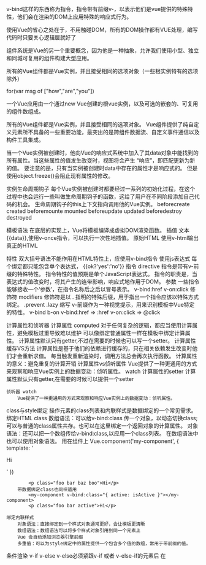 v-bind这样的东西称为指令，指令带有前缀v-，以表示他们是vue提供的特殊特性，他们会在渲染的DOM上应用特殊的响应式行为。

使用Vue的省心之处在于，不用触碰DOM，所有的DOM操作都有VUE处理，编写代码时只要关心逻辑层就好了

组件系统是Vue的另一个重要概念，因为他是一种抽象，允许我们使用小型、独立和同城可复用的组件构建大型应用。

所有的Vue组件都是Vue实例，并且接受相同的选项对象（一些根实例特有的选项除外）

for(var msg of ["how","are","you"])

一个Vue应用由一个通过new Vue创建的根vue实例，以及可选的嵌套的、可复用的组件数组成。


所有的Vue组件都是Vue实例，并且接受相同的选项对象。
Vue组件提供了纯自定义元素所不具备的一些重要功能，最突出的是跨组件数据流、自定义事件通信以及构件工具集成。

当一个Vue实例被创建时，他向Vue的响应式系统中加入了其data对象中能找到的所有属性。当这些属性的值发生改变时，视图将会产生 “响应”，即匹配更新为新的值。
要注意的是，只有当实例被创建时data中存在的属性才是响应式的。
但是使用object.freeze()会阻止现有属性的修改。

实例生命周期钩子
每个Vue实例被创建时都要经过一系列的初始化过程，在这个过程中也会运行一些叫做生命周期钩子的函数，这给了用户在不同阶段添加自己代码的机会。
生命周期钩子的this上下文指向调用他的Vue实例。
beforecreate          created
beforemounte       mounted 
beforeupdate        updated 
beforedestroy       destroyed

模板语法
在底层的实现上，Vue将模板编译成虚拟DOM渲染函数。
	插值
		文本	{{data}},使用v-once指令，可以执行一次性地插值。
		原始HTML	使用v-html输出真正的HTML<p v-html="rawhtml"></p>
		特性	双大括号语法不能作用在HTML特性上，应使用v-bind指令
		使用js表达式	每个绑定都只能包含单个表达式， {{ok?'yes':'no'}}
	指令 directive
		指令是带有v-前缀的特殊特性。
		指令特性的值预期是单个JavaScript表达式。
		指令的职责是，当表达式的值改变时，将其产生的连带影响，响应式地作用于DOM。
	参数 
		一些指令能够接收一个‘参数’，在指令名称后之后以冒号表示。
			v-bind:href           v-on:click
	修饰符 modifiers
		修饰符是以 . 指明的特殊后缀，用于指出一个指令应该以特殊方式绑定。
		.prevent 
		.lazy
	缩写
		v-前缀作为一种视觉提示，用来识别模板中Vue特定的特性。 
		v-bind b-on
		v-bind:href => :href
		v-on:click => @click
	
计算属性和侦听器
	计算属性 computed
		对于任何复杂的逻辑，都应当使用计算属性，避免模板过重导致难以维护
		可以像绑定普通属性一样在模板中绑定计算属性。
		计算属性默认只有getter,不过在需要的时候也可以写一个setter。
		计算属性缓存VS方法
			计算属性是基于他们的依赖进行缓存的，只在相关依赖发生改变时他们才会重新求值。
			每当触发重新渲染时，调用方法总会再次执行函数。
			计算属性的意义：避免重复的计算开销
		计算属性vs侦听属性
			Vue提供了一种更通用的方式来观察和响应Vue实例上的数据变动：侦听属性。
			watch
		计算属性的setter
			计算属性默认只有getter,在需要的时候可以提供一个setter
	
	侦听器 watch
		Vue提供了一种更通用的方式来观察和响应Vue实例上的数据变动：侦听属性。
		

class与style绑定
操作元素的class列表和内联样式是数据绑定的一个常见需求。
	绑定HTML class
		数组语法：可以给v-bind:class 传一个对象，以动态切换class;可以与普通的class属性共存。也可以在这里绑定一个返回对象的计算属性。
		对象语法：还可以把一个数组传给v-bind:class,以应用一个class列表。
		在数组语法中也可以使用对象语法。
		用在组件上
			Vue.component('my-component', {
			  template: '<p class="foo bar">Hi</p>'
			})
			<my-component class="baz boo"></my-component>
			
			<p class="foo bar baz boo">Hi</p>
		带数据绑定class也同样适用
			<my-component v-bind:class="{ active: isActive }"></my-component>
			<p class="foo bar active">Hi</p>
	
	绑定内联样式
		对象语法：直接绑定到一个样式对象通常更好，会让模板更清晰
		数组语法：数组语法可以将多个样式对象引用到同一个元素上
		Vue 会自动添加浏览器引擎前缀
		多重值：可以为style绑定中的属性提供一个包含多个值的数组，常用于带前缀的值。
	
条件渲染
	v-if  v-else  v-else必须紧跟v-if 或者 v-else-if的元素后
	在<template>上使用v-if渲染分组
	<template v-if="ok">
	  <h1>Title</h1>
	  <p>Paragraph 1</p>
	  <p>Paragraph 2</p>
	</template>
	用key管理可复用的元素
	
	v-show 
	另一个用于根据条件展示元素的选项是v-show 
	带有v-show的元素始终会被渲染并保留在DOM中，v-show只是简单地切换元素的CSS属性display
	
	v-if VS v-show
	v-if 是真正的条件渲染，会确保在切换过程中条件块内的事件监听器和子组件适当地被销毁和重建
	v-if也是惰性的，在初始渲染条件为假时，则什么都不做，直到条件为真才开始渲染条件块
	v-show始终会渲染，只是基于CSS进行切换。
	v-if有更高的切换开销，v-show有更高的初始渲染开销。
	
列表渲染
	v-for指令需要使用item in items形式的特殊语法，
	item是源数据数组并且item是数组元素迭代的别名。
	
	在V-for块中，拥有对父作用域属性的完全访问权限，
	v-for还支持一个可选的第二个参数为当前项的索引（item,index）in items。
	用of 也行
	
	也可以用v-for通过一个对象的属性来迭代。
	v-for="(value,key,index) in object"
	在遍历对象时，是按Object.keys()的结果遍历，但在不同的js引擎或有不同。
	
	数组更新检测
		Vue包含一组观察数组的变异方法，所以他们也将会出发视图更新
			push() pop()  & shift() unshift() 
			splice() sort() reverse()
			
		替换数组
			变异方法会改变被这些方法调用的原始数组。
			相比之下，也有非变异方法，如filter() concat() slice() 
			这些不会改变原数组，但总是返回一个新数组。
			
		注意事项
			当利用索引直接设置一个项时，vue不能检测到变动的数组
			当修改数组的长度时，Vue不能检测到变动的数组
			使用Vue.set(vm.item,indexOfItem,newValue)或者
			vm.items.splice(indexOfItem,1,newValue)解决
			
		对象更改注意事项
			Vue不能检测对象属性的添加或删除。
			使用set解决
			
		显示过滤/排序结果
			想要显示一个数组的过滤或排序副本，而不实际改变或重置原始数据，
			在这种情况下，可以创建返回过滤或排序数组的计算属性。
			v-for="n in evennumbers" evennumbers为计算属性
			在计算属性不适用的情况下，可以使用一个method方法
			v-for="n in even(numbers)" even为methods
			
		一段取值范围的v-for
			v-for="n in 10"
			
		v-for on a <template>
			利用带有v-for的template渲染多个元素
			
		v-for with v-if
			当他们处于同一个节点时，v-for优先级比v-if更高，这意味着v-if将分别重复允许与每个v-for循环中。
			
		一个组建的v-for
			在自定义组建里，可以像任何普通元素一样使用v-for
			暂缺
			
事件处理
	监听事件
		可以用v-on指令监听DOM事件，并在触发时运行一些JavaScript代码
	事件处理方法
		当事件处理逻辑变得复杂是，v-on需要调用一个方法来处理
	内联处理器中的方法
		除了直接绑定到一个方法，也可以在内联JavaScript语句中调用方法。
		可以用特殊变量$event把它传入方法，以访问原始的DOM事件。
	事件修饰符
		方法只有纯粹的逻辑，而不是去处理DOM事件细节。
		.stop	阻止单击事件继续传播
		.prevent	提交事件不再重载页面
		.capture	添加事件监听器时使用事件捕获模式
		.self	只当在event.target是当前元素自身时触发处理函数
		.once	点击事件只会触发一次
		.passive	滚动事件的默认行为，将会立即触发，不等onScroll
		修饰符可以串联，但要注意顺序；也可以只有修饰符
	按键修饰符
		<input @:keyup.enter="submit"> 
		.enter	.tab	.delete
		.esc	.space	.up
		.down	.left	.right
		可以通过全局config.keycodes对象自定义按键修饰符别名
		Vue.config.keyCodes.f1=112
	系统修饰符
		可以用以下修饰符实现仅在按下相应按键才触发鼠标或键盘事件的监听器
		.ctrl	.alt	.shift	.meta(徽标键)	.exact
		<input @keyup.alt.67="clear">
		<input @click.ctrl="dosomething">
		.exact 修饰符允许你控制由精确的系统修饰符组合触发的事件
		鼠标修饰符
			.left .right .middle
		
表单输入绑定
	基础用法
		可以用v-model指令在表单<input><textarea><select>元素上创建双向数据绑定。
		v-model本质是语法糖，负责监听用户的输入事件以更新数据。
		v-model会忽略所有表单元素的value checked selected 等特性的初始值，
		而将Vue实例中的data作为数据来源。
		
		在文本区域插值<textarea>不会生效，应使用v-model代替。
		
		复选框，单个&多个，多个使用数组存放
		
		单选按钮，和单个复选框类似需要有value
		
		下拉选择框，单选多选v-model都应该放在select中，多选时应声明multiple，
		用数组存储选择的值。可配合v-for动态渲染选项
		
	值绑定
		可以通过v-bind实现v-model绑定动态属性 
	修饰符
		.lazy
			将实时同步的input事件变为change事件
		.number
			自动将用户的输入值转为数值类型
		.trim
			自动过滤用户输入的首尾空白字符
	在组件上使用v-model
		
		
### 组件基础
组件基础
	组件是可复用的Vue实例。
	也因此，他们与new Vue接收相同的选项，data computed watch methods。
	组件可以进行任意次数的复用。
	
	data必须是个函数，也因此每个实例可以维护一份被返回对象的独立的拷贝，这样就不会影响到其他组件实例的值。
	
	通过prop向子组件传递数据
		prop是可以在组件上注册的一些自定义特性，prop数量不限，类型不限。
		prop在组件中的配置是一个字符串数组
	
	单个根元素，每个组价必须只有一个根元素
	
	监听子组件事件
		在子组件中调用内建的$emit方法并传入事件名称来触发一个事件
	
	使用事件抛出一个值
		可以直接在自定义事件上表达式或者到父组件中写方法
		
	在组件上使用v-model
		<input v-model="search">
		
		等价于
		<input :value="search" @input="search=$event">
		
		当v-model使用在组件上时，组件内的input 必须
			将其 value 特性绑定到一个名叫value的prop 是上
			在其input事件被触发时，将新的值通过自定义的input 事件抛出
		<custom-input
		v-bind:value="searchText"
		v-on:input="searchText = $event"
		></custom-input>
		
		Vue.component('custom-input', {
		props: ['value'],
		template: `
		<input
		v-bind:value="value"
		     v-on:input="$emit('input', $event.target.value)"
		   >
		`})
		
	通过插槽分发内容
		slot
	
	动态组件
		使用is特性实现在不同的组件之间切换
	
	解析DOM模板时的注意事项
		由于HTML元素本身的限制，自定义组件有可能会被作为无效内容提升到外部，
		此时可以通过is 特性解决 <tr is="blog-post-row"></tr>
		但如果从以下来源使用模板的话，是没有这种限制的
			字符串 template:''单文件组件   .vue
			<script type="text/x-template"
		
### 深入了解组件
组件注册
	组件始终需要一个名字，组件名即Vue.Component的第一个参数。
	组件名命名规范使用小写字母加连字符-
	
	组件注册分为全局注册和局部注册
		Vue.component & Vue({ components:{} })
	局部注册的组件在其子组件中不可以用
		变为可用的trick是，把组件A的变量名写到B组件名的后面
	模块系统
		暂缺
	
Prop
	prop的大小写问题
		在js中用驼峰，HTML中用短横杆-
	
	prop类型
		字符串数组
		也可以是对象的形式，以规定该prop的更多属性（类型，初始值，必需项等）
		
	传递动态或静态prop
		可以通过v-bind给prop动态赋值，任何类型的值都可以传给一个prop
		但凡希望Vue正确的知道你传递的值类型都需要使用v-bind，不然传递的值
		一直都是字符串
	
		传入一个对象的所有属性
	单向数据流
		所有的prop都使得其父子prop之间形成了单向下行绑定：父级prop的更新会向
		下流动到子组件中，但是反过来不选。
		如果需要再子组件中修改prop值，两个建议：
			在组件内定义一个data属性
			使用计算属性进行值得转换
	
	prop验证
		指定prop的类型、设置prop的默认值、自定义prop验证函数
		
	非prop特性
	？？？
	
	替换/合并已有的特性
		对于绝大多数特性来说，从外部提供给组件的值会替换掉组件内部设置好的值。
		class和style特性稍微智能一些，两边的值会被合并。
	禁用特性继承
	
自定义事件
	事件名
		使用短横杠对事件进行命名，因为v-on 事件监听器在DOM模板中会被自动转换为全小写
	自定义组件的v-model
	
插槽
	具名插槽和作用域插槽引入的统一语法，v-slot指令
	取代slot & slot-scope

	插槽内容
		<slot>
	编译作用域
		父级模板里的所有内容都是在父级作用域中编译的，
		子模板里的所有内容都是子作用域中编译的。
	后备内容
		在具体组件中的<slot>里，放置默认的插槽内容，已在父组件没有设置内容时显示
	具名插槽
	作用域插槽
		绑定在<slot>元素上的属性被称为插槽prop。
	独占默认插槽的缩写语法
	
动态组件 & 异步组件
	在动态组件上使用keep-alive
	异步组件
		处理加载状态
		 
处理边界情况
	访问元素&组件
		访问根实例
			$root
		访问父组件实例
			$parent
		访问子组件实例或子元素
			$refs
		依赖注入
			Provide inject
	程序化事件监听器
		$on $once $off
	循环引用
		递归组件
	
	

		
		

		
		
		
		
		
		
